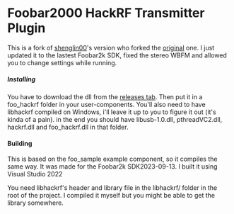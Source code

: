 Foobar2000 HackRF Transmitter Plugin
========================================

This is a fork of [shenglin00](https://github.com/shenglin00/foo_hackrf)'s version who forked the [original](https://github.com/jocover/foo_hackrf) one.
I just updated it to the lastest Foobar2k SDK, fixed the stereo WBFM and allowed you to change settings while running.

##### Installing

You have to download the dll from the [releases tab](https://github.com/djpadbit/foo_hackrf/releases). Then put it in a foo_hackrf folder in your user-components.
You'll also need to have libhackrf compiled on Windows, i'll leave it up to you to figure it out (it's kinda of a pain). in the end you should have libusb-1.0.dll, 
pthreadVC2.dll, hackrf.dll and foo_hackrf.dll in that folder.

#### Building

This is based on the foo_sample example component, so it compiles the same way.
It was made for the Foobar2k SDK2023-09-13. I built it using Visual Studio 2022

You need libhackrf's header and library file in the libhackrf/ folder in the root of the project.
I compiled it myself but you might be able to get the library somewhere.